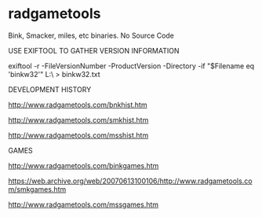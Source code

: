 # radgametools
Bink, Smacker, miles, etc binaries. No Source Code

USE EXIFTOOL TO GATHER VERSION INFORMATION

exiftool -r -FileVersionNumber -ProductVersion -Directory -if "$Filename eq 'binkw32'" L:\ > binkw32.txt

DEVELOPMENT HISTORY

http://www.radgametools.com/bnkhist.htm

http://www.radgametools.com/smkhist.htm

http://www.radgametools.com/msshist.htm

GAMES

http://www.radgametools.com/binkgames.htm

https://web.archive.org/web/20070613100106/http://www.radgametools.com/smkgames.htm

http://www.radgametools.com/mssgames.htm
